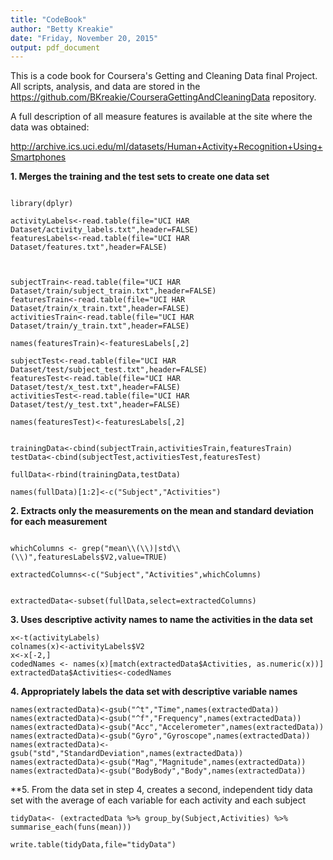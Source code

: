 ```yaml
---
title: "CodeBook"
author: "Betty Kreakie"
date: "Friday, November 20, 2015"
output: pdf_document
---
```


This is a code book for Coursera's Getting and Cleaning Data final Project.  All scripts, analysis, and data are stored in the https://github.com/BKreakie/CourseraGettingAndCleaningData repository.  

A full description of all measure features is available at the site where the data was obtained: 

http://archive.ics.uci.edu/ml/datasets/Human+Activity+Recognition+Using+Smartphones 

**1. Merges the training and the test sets to create one data set**

```{r,echo=TRUE}

library(dplyr)

activityLabels<-read.table(file="UCI HAR Dataset/activity_labels.txt",header=FALSE)
featuresLabels<-read.table(file="UCI HAR Dataset/features.txt",header=FALSE)



subjectTrain<-read.table(file="UCI HAR Dataset/train/subject_train.txt",header=FALSE)
featuresTrain<-read.table(file="UCI HAR Dataset/train/x_train.txt",header=FALSE)
activitiesTrain<-read.table(file="UCI HAR Dataset/train/y_train.txt",header=FALSE)

names(featuresTrain)<-featuresLabels[,2]

subjectTest<-read.table(file="UCI HAR Dataset/test/subject_test.txt",header=FALSE)
featuresTest<-read.table(file="UCI HAR Dataset/test/x_test.txt",header=FALSE)
activitiesTest<-read.table(file="UCI HAR Dataset/test/y_test.txt",header=FALSE)

names(featuresTest)<-featuresLabels[,2]


trainingData<-cbind(subjectTrain,activitiesTrain,featuresTrain)
testData<-cbind(subjectTest,activitiesTest,featuresTest)

fullData<-rbind(trainingData,testData)

names(fullData)[1:2]<-c("Subject","Activities")

```

**2. Extracts only the measurements on the mean and standard deviation for each measurement**

```{r, echo=TRUE}

whichColumns <- grep("mean\\(\\)|std\\(\\)",featuresLabels$V2,value=TRUE)

extractedColumns<-c("Subject","Activities",whichColumns)


extractedData<-subset(fullData,select=extractedColumns)

```

**3. Uses descriptive activity names to name the activities in the data set**

```{r, echo=TRUE}
x<-t(activityLabels)
colnames(x)<-activityLabels$V2
x<-x[-2,]
codedNames <- names(x)[match(extractedData$Activities, as.numeric(x))]
extractedData$Activities<-codedNames

```

**4. Appropriately labels the data set with descriptive variable names**

```{r, echo=TRUE}
names(extractedData)<-gsub("^t","Time",names(extractedData))
names(extractedData)<-gsub("^f","Frequency",names(extractedData))
names(extractedData)<-gsub("Acc","Accelerometer",names(extractedData))
names(extractedData)<-gsub("Gyro","Gyroscope",names(extractedData))
names(extractedData)<-gsub("std","StandardDeviation",names(extractedData))
names(extractedData)<-gsub("Mag","Magnitude",names(extractedData))
names(extractedData)<-gsub("BodyBody","Body",names(extractedData))

```

**5. From the data set in step 4, creates a second, independent tidy data set with the average of each variable for each activity and each subject

```{r, echo=TRUE}
tidyData<- (extractedData %>% group_by(Subject,Activities) %>% summarise_each(funs(mean)))

write.table(tidyData,file="tidyData")
```

